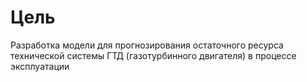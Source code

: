 # Цель
Разработка модели для прогнозирования остаточного ресурса технической системы ГТД (газотурбинного двигателя) в процессе эксплуатации
